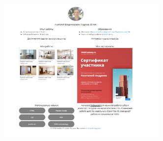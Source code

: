  ![Иллюстрация к проекту](https://github.com/anatoliy19/vectree_task/blob/master/docs/img/foto/site.jpg)
